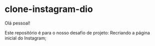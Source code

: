 # clone-instagram-dio

Olá pessoal!

Este repositório é para o nosso desafio de projeto: Recriando a página inicial do Instagram;

